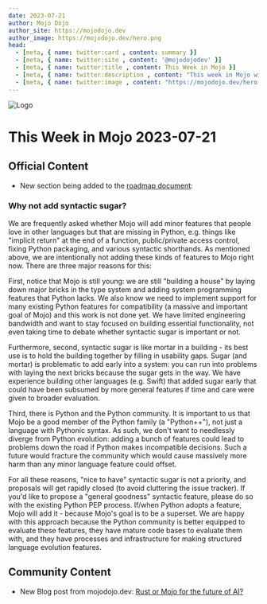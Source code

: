 ```yaml
---
date: 2023-07-21
author: Mojo Dojo
author_site: https://mojodojo.dev
author_image: https://mojodojo.dev/hero.png
head:
  - [meta, { name: twitter:card , content: summary }]
  - [meta, { name: twitter:site , content: '@mojodojodev' }]
  - [meta, { name: twitter:title , content: This Week in Mojo }]
  - [meta, { name: twitter:description , content: "This week in Mojo with language updates, community content, and everything else related to Mojo" }]
  - [meta, { name: twitter:image , content: "https://mojodojo.dev/hero.png" }]
---
```


![Logo](/hero.png)

# This Week in Mojo 2023-07-21

## Official Content
- New section being added to the [roadmap document](https://docs.modular.com/mojo/roadmap.html):

### Why not add syntactic sugar?
We are frequently asked whether Mojo will add minor features that people love
in other languages but that are missing in Python, e.g. things like "implicit
return" at the end of a function, public/private access control, fixing Python
packaging, and various syntactic shorthands. As mentioned above, we are
intentionally not adding these kinds of features to Mojo right now.
There are three major reasons for this:

First, notice that Mojo is still young: we are still "building a house" by
laying down major bricks in
the type system and adding system programming features that Python lacks. We
also know we need to implement support for many existing Python features for
compatibility (a massive and important goal of Mojo) and this work is
not done yet. We have limited engineering bandwidth and want to stay focused on
building essential functionality, not even taking time to debate whether
syntactic sugar is important or not.

Furthermore, second, syntactic sugar is like mortar in a building - its
best use is to hold the building together by filling in usability gaps. Sugar
(and mortar) is problematic to add early into a system: you can run into
problems with laying the next bricks because the sugar gets in the way. We have
experience building other languages (e.g. Swift) that added sugar early that
could have been subsumed by more general features if time and care were given
to broader evaluation.

Third, there is Python and the Python community. It is important to us that
Mojo be a good member of the Python family (a "Python++"), not just a language
with Pythonic syntax. As such, we don't want to needlessly diverge from Python
evolution: adding a bunch of features could lead to problems down the road if
Python makes incompatible decisions. Such a future would fracture the
community which would cause massively more harm than any minor language feature
could offset.

For all these reasons, "nice to have" syntactic sugar is not a priority, and
proposals will get rapidly closed (to avoid cluttering the issue
tracker). If you'd like to propose a "general goodness" syntactic feature,
please do so with the existing Python PEP
process. If/when Python adopts a feature,
Mojo will add it - because Mojo's goal is to be a superset. We are happy with
this approach because the Python community is better equipped to evaluate these
features, they have mature code bases to evaluate them with, and they have
processes and infrastructure for making structured language evolution features.


## Community Content 
- New Blog post from mojodojo.dev: [Rust or Mojo for the future of AI?](https://mojodojo.dev/blog/2023-07-17-rust-or-mojo-ai.html)
